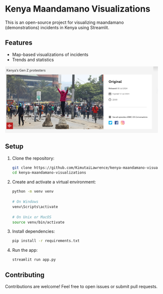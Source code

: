 # Kenya Maandamano Visualizations

This is an open-source project for visualizing maandamano (demonstrations) incidents in Kenya using Streamlit.

## Features

- Map-based visualizations of incidents
- Trends and statistics

![Kenya Maandamano Visualizations](images/BBCGenZProtestors.png)


## Setup

1. Clone the repository:
   ```bash
   git clone https://github.com/KimutaiLawrence/kenya-maandamano-visualizations.git
   cd kenya-maandamano-visualizations
   ```

2. Create and activate a virtual environment:
   ```bash
   python -m venv venv
   
   # On Windows
   venv\Scripts\activate
   
   # On Unix or MacOS
   source venv/bin/activate
   ```

3. Install dependencies:
   ```bash
   pip install -r requirements.txt
   ```

4. Run the app:
   ```bash
   streamlit run app.py
   ```

## Contributing

Contributions are welcome! Feel free to open issues or submit pull requests.

